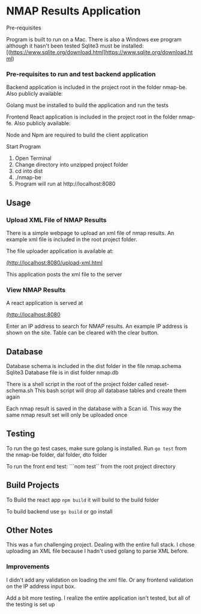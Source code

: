 # NMAP Results Application

Pre-requisites

Program is built to run on a Mac. There is also a Windows exe program although it hasn't been tested
Sqlite3 must be installed: [(https://www.sqlite.org/download.html]https://www.sqlite.org/download.html)

### Pre-requisites to run and test backend application

Backend application is included in the project root in the folder nmap-be. Also publicly available:

Golang must be installed to build the application and run the tests

Frontend React application is included in the project root in the folder nmap-fe. Also publicly available:

Node and Npm are required to build the client application 



Start Program

1. Open Terminal
2. Change directory into unzipped project folder
3. cd into dist
4. ./nmap-be
5. Program will run at http://localhost:8080

## Usage

### Upload XML File of NMAP Results


There is a simple webpage to upload an xml file of nmap results. An example xml file is included in the root project folder.

The file uploader application is available at:

[(http://localhost:8080/upload-xml.html](http://localhost:8080/upload-xml.html)

This application posts the xml file to the server 

### View NMAP Results

A react application is served at

[(http://localhost:8080](http://localhost:8080)

Enter an IP address to search for NMAP results. An example IP address is shown on the site. Table can be cleared with the clear button.

## Database

Database schema is included in the dist folder in the file nmap.schema
Sqlite3 Database file is in dist folder nmap.db

There is a shell script in the root of the project folder called reset-schema.sh
This bash script will drop all database tables and create them again

Each nmap result is saved in the database with a Scan id. This way the same nmap result set will only be uploaded once

## Testing

To run the go test cases, make sure golang is installed. Run ```go test``` from the nmap-be folder, dal folder, dto folder

To run the front end test: ```nom test`` from the root project directory

## Build Projects

To Build the react app ```npm build``` it will build to the build folder

To build backend use ```go build``` or go install


## Other Notes

This was a fun challenging project. Dealing with the entire full stack. I chose uploading an XML file because I hadn't used golang to parse XML before.

### Improvements

I didn't add any validation on loading the xml file. Or any frontend validation on the IP address input box.

Add a bit more testing. I realize the entire application isn't tested, but all of the testing is set up




